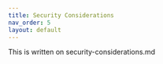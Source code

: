 ```yaml
---
title: Security Considerations
nav_order: 5
layout: default
---
```


This is written on security-considerations.md